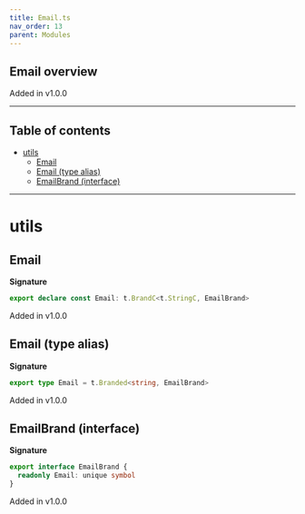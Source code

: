 ```yaml
---
title: Email.ts
nav_order: 13
parent: Modules
---
```


## Email overview

Added in v1.0.0

---

<h2 class="text-delta">Table of contents</h2>

- [utils](#utils)
  - [Email](#email)
  - [Email (type alias)](#email-type-alias)
  - [EmailBrand (interface)](#emailbrand-interface)

---

# utils

## Email

**Signature**

```ts
export declare const Email: t.BrandC<t.StringC, EmailBrand>
```

Added in v1.0.0

## Email (type alias)

**Signature**

```ts
export type Email = t.Branded<string, EmailBrand>
```

Added in v1.0.0

## EmailBrand (interface)

**Signature**

```ts
export interface EmailBrand {
  readonly Email: unique symbol
}
```

Added in v1.0.0
